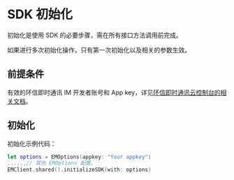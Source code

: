 # SDK 初始化

初始化是使用 SDK 的必要步骤，需在所有接口方法调用前完成。

如果进行多次初始化操作，只有第一次初始化以及相关的参数生效。

## 前提条件

有效的环信即时通讯 IM 开发者账号和 App key，详见[环信即时通讯云控制台的相关文档](enable_and_configure_IM.html#创建应用)。

## 初始化

初始化示例代码：

```swift
let options = EMOptions(appkey: "Your appkey")
......// 其他 EMOptions 配置。
EMClient.shared().initializeSDK(with: options)
```

